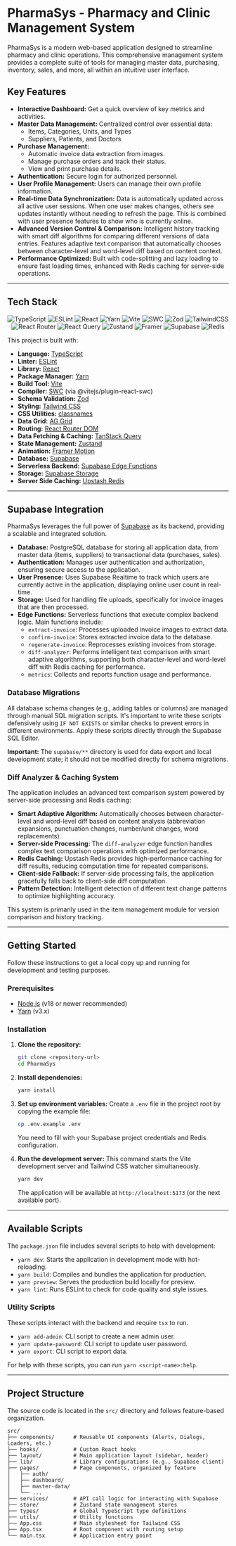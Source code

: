 # PharmaSys - Pharmacy and Clinic Management System

PharmaSys is a modern web-based application designed to streamline pharmacy and clinic operations. This comprehensive management system provides a complete suite of tools for managing master data, purchasing, inventory, sales, and more, all within an intuitive user interface.

## Key Features

-   **Interactive Dashboard:** Get a quick overview of key metrics and activities.
-   **Master Data Management:** Centralized control over essential data:
    -   Items, Categories, Units, and Types
    -   Suppliers, Patients, and Doctors
-   **Purchase Management:**
    -   Automatic invoice data extraction from images.
    -   Manage purchase orders and track their status.
    -   View and print purchase details.
-   **Authentication:** Secure login for authorized personnel.
-   **User Profile Management:** Users can manage their own profile information.
-   **Real-time Data Synchronization:** Data is automatically updated across all active user sessions. When one user makes changes, others see updates instantly without needing to refresh the page. This is combined with user presence features to show who is currently online.
-   **Advanced Version Control & Comparison:** Intelligent history tracking with smart diff algorithms for comparing different versions of data entries. Features adaptive text comparison that automatically chooses between character-level and word-level diff based on content context.
-   **Performance Optimized:** Built with code-splitting and lazy loading to ensure fast loading times, enhanced with Redis caching for server-side operations.
---

## Tech Stack

<div align="center">

![TypeScript](https://img.shields.io/badge/typescript-%23007ACC.svg?style=for-the-badge&logo=typescript&logoColor=white)
![ESLint](https://img.shields.io/badge/ESLint-4B3263?style=for-the-badge&logo=eslint&logoColor=white)
![React](https://img.shields.io/badge/react-%2320232a.svg?style=for-the-badge&logo=react&logoColor=%2361DAFB)
![Yarn](https://img.shields.io/badge/yarn-%232C8EBB.svg?style=for-the-badge&logo=yarn&logoColor=white)
![Vite](https://img.shields.io/badge/vite-%23646CFF.svg?style=for-the-badge&logo=vite&logoColor=white)
![SWC](https://img.shields.io/badge/swc-%23FFFFFF.svg?style=for-the-badge&logo=swc&logoColor=black)
![Zod](https://img.shields.io/badge/zod-%233068b7.svg?style=for-the-badge&logo=zod&logoColor=white)
![TailwindCSS](https://img.shields.io/badge/tailwindcss-%2338B2AC.svg?style=for-the-badge&logo=tailwind-css&logoColor=white)
![React Router](https://img.shields.io/badge/React_Router-CA4245?style=for-the-badge&logo=react-router&logoColor=white)
![React Query](https://img.shields.io/badge/-React%20Query-FF4154?style=for-the-badge&logo=react%20query&logoColor=white)
![Zustand](https://img.shields.io/badge/zustand-%233068b7.svg?style=for-the-badge&logo=zustand&logoColor=white)
![Framer](https://img.shields.io/badge/Framer-black?style=for-the-badge&logo=framer&logoColor=blue)
![Supabase](https://img.shields.io/badge/Supabase-3ECF8E?style=for-the-badge&logo=supabase&logoColor=white)
![Redis](https://img.shields.io/badge/redis-%23DD0031.svg?style=for-the-badge&logo=redis&logoColor=white)

</div>

This project is built with:

-   **Language:** [TypeScript](https://www.typescriptlang.org/)
-   **Linter:** [ESLint](https://eslint.org/)
-   **Library:** [React](https://react.dev/)
-   **Package Manager:** [Yarn](https://www.yarnpkg.com/)
-   **Build Tool:** [Vite](https://vitejs.dev/)
-   **Compiler:** [SWC](https://swc.rs/) (via @vitejs/plugin-react-swc)
-   **Schema Validation:** [Zod](https://zod.dev/)
-   **Styling:** [Tailwind CSS](https://tailwindcss.com/)
-   **CSS Utilities:** [classnames](https://github.com/JedWatson/classnames)
-   **Data Grid:** [AG Grid](https://ag-grid.com/)
-   **Routing:** [React Router DOM](https://reactrouter.com/)
-   **Data Fetching & Caching:** [TanStack Query](https://tanstack.com/query/latest)
-   **State Management:** [Zustand](https://zustand-demo.pmnd.rs/)
-   **Animation:** [Framer Motion](https://www.framer.com/motion/)
-   **Database:** [Supabase](https://supabase.com/database)
-   **Serverless Backend:** [Supabase Edge Functions](https://supabase.com/edge-functions)
-   **Storage:** [Supabase Storage](https://supabase.com/storage)
-   **Server Side Caching:** [Upstash Redis](https://upstash.com/)

---

## Supabase Integration

PharmaSys leverages the full power of [Supabase](https://supabase.com/) as its backend, providing a scalable and integrated solution.

-   **Database:** PostgreSQL database for storing all application data, from master data (items, suppliers) to transactional data (purchases, sales).
-   **Authentication:** Manages user authentication and authorization, ensuring secure access to the application.
-   **User Presence:** Uses Supabase Realtime to track which users are currently active in the application, displaying online user count in real-time.
-   **Storage:** Used for handling file uploads, specifically for invoice images that are then processed.
-   **Edge Functions:** Serverless functions that execute complex backend logic. Main functions include:
    -   `extract-invoice`: Processes uploaded invoice images to extract data.
    -   `confirm-invoice`: Stores extracted invoice data to the database.
    -   `regenerate-invoice`: Reprocesses existing invoices from storage.
    -   `diff-analyzer`: Performs intelligent text comparison with smart adaptive algorithms, supporting both character-level and word-level diff with Redis caching for performance.
    -   `metrics`: Collects and reports function usage and performance.

### Database Migrations

All database schema changes (e.g., adding tables or columns) are managed through manual SQL migration scripts. It's important to write these scripts defensively using `IF NOT EXISTS` or similar checks to prevent errors in different environments. Apply these scripts directly through the Supabase SQL Editor.

**Important:** The `supabase/**` directory is used for data export and local development state; it should not be modified directly for schema migrations.

### Diff Analyzer & Caching System

The application includes an advanced text comparison system powered by server-side processing and Redis caching:

-   **Smart Adaptive Algorithm:** Automatically chooses between character-level and word-level diff based on content analysis (abbreviation expansions, punctuation changes, number/unit changes, word replacements).
-   **Server-side Processing:** The `diff-analyzer` edge function handles complex text comparison operations with optimized performance.
-   **Redis Caching:** Upstash Redis provides high-performance caching for diff results, reducing computation time for repeated comparisons.
-   **Client-side Fallback:** If server-side processing fails, the application gracefully falls back to client-side diff computation.
-   **Pattern Detection:** Intelligent detection of different text change patterns to optimize highlighting accuracy.

This system is primarily used in the item management module for version comparison and history tracking.

---

## Getting Started

Follow these instructions to get a local copy up and running for development and testing purposes.

### Prerequisites

-   [Node.js](https://nodejs.org/) (v18 or newer recommended)
-   [Yarn](https://yarnpkg.com/) (v3.x)

### Installation

1.  **Clone the repository:**
    ```sh
    git clone <repository-url>
    cd PharmaSys
    ```

2.  **Install dependencies:**
    ```sh
    yarn install
    ```

3.  **Set up environment variables:**
    Create a `.env` file in the project root by copying the example file:
    ```sh
    cp .env.example .env
    ```
    You need to fill with your Supabase project credentials and Redis configuration.

4.  **Run the development server:**
    This command starts the Vite development server and Tailwind CSS watcher simultaneously.
    ```sh
    yarn dev
    ```
    The application will be available at `http://localhost:5173` (or the next available port).

---

## Available Scripts

The `package.json` file includes several scripts to help with development:

-   `yarn dev`: Starts the application in development mode with hot-reloading.
-   `yarn build`: Compiles and bundles the application for production.
-   `yarn preview`: Serves the production build locally for preview.
-   `yarn lint`: Runs ESLint to check for code quality and style issues.

### Utility Scripts

These scripts interact with the backend and require `tsx` to run.

-   `yarn add-admin`: CLI script to create a new admin user.
-   `yarn update-password`: CLI script to update user password.
-   `yarn export`: CLI script to export data.

For help with these scripts, you can run `yarn <script-name>:help`.

---

## Project Structure

The source code is located in the `src/` directory and follows feature-based organization.

```
src/
├── components/      # Reusable UI components (Alerts, Dialogs, Loaders, etc.)
├── hooks/           # Custom React hooks
├── layout/          # Main application layout (sidebar, header)
├── lib/             # Library configurations (e.g., Supabase client)
├── pages/           # Page components, organized by feature
│   ├── auth/
│   ├── dashboard/
│   ├── master-data/
│   └── ...
├── services/        # API call logic for interacting with Supabase
├── store/           # Zustand state management stores
├── types/           # Global TypeScript type definitions
├── utils/           # Utility functions
├── App.css          # Main stylesheet for Tailwind CSS
├── App.tsx          # Root component with routing setup
└── main.tsx         # Application entry point
```
